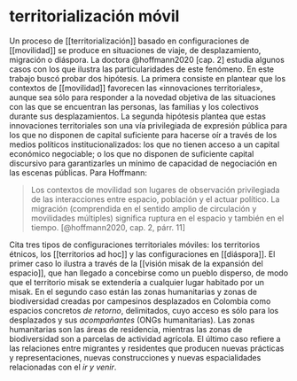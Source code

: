 # territorialización móvil
Un proceso de [[territorialización]] basado en configuraciones de [[movilidad]] se produce en situaciones de viaje, de desplazamiento, migración o diáspora. La doctora @hoffmann2020 [cap. 2] estudia algunos casos con los que ilustra las particularidades de este fenómeno. En este trabajo buscó probar dos hipótesis. La primera consiste en plantear que los contextos de [[movilidad]] favorecen las «innovaciones territoriales», aunque sea sólo para responder a la novedad objetiva de las situaciones con las que se encuentran las personas, las familias y los colectivos durante sus desplazamientos. La segunda hipótesis plantea que estas innovaciones territoriales son una vía privilegiada de expresión pública para los que no disponen de capital suficiente para hacerse oír a través de los medios políticos institucionalizados: los que no tienen acceso a un capital económico negociable; o los que no disponen de suficiente capital discursivo para garantizarles un mínimo de capacidad de negociación en las escenas públicas. Para Hoffmann:

>Los contextos de movilidad son lugares de observación privilegiada de las interacciones entre espacio, población y el actuar político. La migración (comprendida en el sentido amplio de circulación y movilidades múltiples) significa ruptura en el espacio y también en el tiempo. [@hoffmann2020, cap. 2, párr. 11]

Cita tres tipos de configuraciones territoriales móviles: los territorios étnicos, los [[territorios ad hoc]] y las configuraciones en [[diáspora]]. El primer caso lo ilustra a través de la [[visión misak de la expansión del espacio]], que han llegado a concebirse como un pueblo disperso, de modo que el territorio misak se extendería a cualquier lugar habitado por un misak. En el segundo caso están las zonas humanitarias y zonas de biodiversidad creadas por campesinos desplazados en Colombia como espacios concretos *de retorno*, delimitados, cuyo acceso es sólo para los desplazados y sus *acompañantes* (ONGs humanitarias). Las zonas humanitarias son las áreas de residencia, mientras las zonas de biodiversidad son a parcelas de actividad agrícola. El último caso refiere a las relaciones entre migrantes y residentes que producen nuevas prácticas y representaciones, nuevas construcciones y nuevas espacialidades relacionadas con el *ir y venir*.
